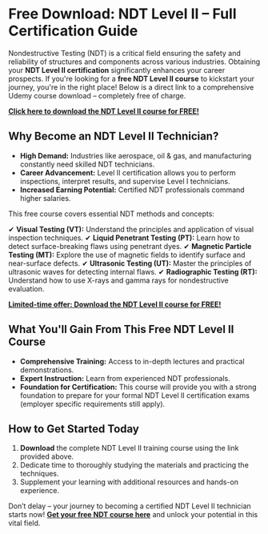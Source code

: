 # Free Download: NDT Level II – Full Certification Guide

Nondestructive Testing (NDT) is a critical field ensuring the safety and reliability of structures and components across various industries. Obtaining your **NDT Level II certification** significantly enhances your career prospects. If you're looking for a **free NDT Level II course** to kickstart your journey, you're in the right place! Below is a direct link to a comprehensive Udemy course download – completely free of charge.

[**Click here to download the NDT Level II course for FREE!**](https://udemywork.com/ndt-level-ii)

## Why Become an NDT Level II Technician?

- **High Demand:** Industries like aerospace, oil & gas, and manufacturing constantly need skilled NDT technicians.
- **Career Advancement:** Level II certification allows you to perform inspections, interpret results, and supervise Level I technicians.
- **Increased Earning Potential:** Certified NDT professionals command higher salaries.

This free course covers essential NDT methods and concepts:

✔ **Visual Testing (VT):** Understand the principles and application of visual inspection techniques.
✔ **Liquid Penetrant Testing (PT):** Learn how to detect surface-breaking flaws using penetrant dyes.
✔ **Magnetic Particle Testing (MT):** Explore the use of magnetic fields to identify surface and near-surface defects.
✔ **Ultrasonic Testing (UT):** Master the principles of ultrasonic waves for detecting internal flaws.
✔ **Radiographic Testing (RT):** Understand how to use X-rays and gamma rays for nondestructive evaluation.

[**Limited-time offer: Download the NDT Level II course for FREE!**](https://udemywork.com/ndt-level-ii)

## What You'll Gain From This Free NDT Level II Course

*   **Comprehensive Training:** Access to in-depth lectures and practical demonstrations.
*   **Expert Instruction:** Learn from experienced NDT professionals.
*   **Foundation for Certification:** This course will provide you with a strong foundation to prepare for your formal NDT Level II certification exams (employer specific requirements still apply).

## How to Get Started Today

1.  **Download** the complete NDT Level II training course using the link provided above.
2.  Dedicate time to thoroughly studying the materials and practicing the techniques.
3.  Supplement your learning with additional resources and hands-on experience.

Don’t delay – your journey to becoming a certified NDT Level II technician starts now! **[Get your free NDT course here](https://udemywork.com/ndt-level-ii)** and unlock your potential in this vital field.
